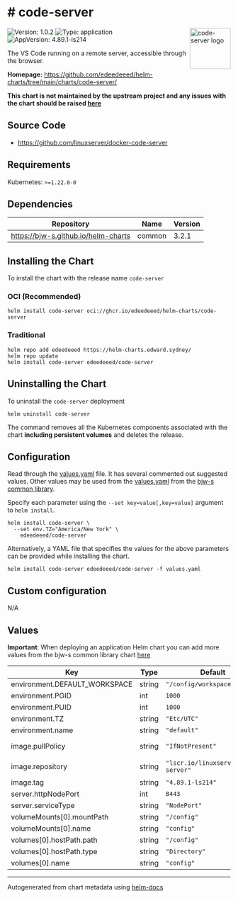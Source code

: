 # # code-server

<img src="https://www.svgrepo.com/download/303535/visual-studio-code-logo.svg" align="right" width="92" alt="code-server logo">

![Version: 1.0.2](https://img.shields.io/badge/Version-1.0.2-informational?style=flat)
![Type: application](https://img.shields.io/badge/Type-application-informational?style=flat)
![AppVersion: 4.89.1-ls214](https://img.shields.io/badge/AppVersion-4.89.1--ls214-informational?style=flat)

The VS Code running on a remote server, accessible through the browser.

**Homepage:** <https://github.com/edeedeeed/helm-charts/tree/main/charts/code-server/>

**This chart is not maintained by the upstream project and any issues with the chart should be raised
[here](https://helm-charts.edward.sydney//issues/new?assignees=edeedeeed&labels=bug&template=bug_report.yaml&name=code-server&version=1.0.2)**

## Source Code

* <https://github.com/linuxserver/docker-code-server>

## Requirements

Kubernetes: `>=1.22.0-0`

## Dependencies

| Repository | Name | Version |
|------------|------|---------|
| <https://bjw-s.github.io/helm-charts> | common | 3.2.1 |

## Installing the Chart

To install the chart with the release name `code-server`

### OCI (Recommended)

```console
helm install code-server oci://ghcr.io/edeedeeed/helm-charts/code-server
```

### Traditional

```console
helm repo add edeedeeed https://helm-charts.edward.sydney/
helm repo update
helm install code-server edeedeeed/code-server
```

## Uninstalling the Chart

To uninstall the `code-server` deployment

```console
helm uninstall code-server
```

The command removes all the Kubernetes components associated with the chart **including persistent volumes** and deletes the release.

## Configuration

Read through the [values.yaml](./values.yaml) file. It has several commented out suggested values.
Other values may be used from the [values.yaml](https://github.com/bjw-s/helm-charts/tree/main/charts/library/common/values.yaml) from the [bjw-s common library](https://github.com/bjw-s/helm-charts/tree/main/charts/library/common).

Specify each parameter using the `--set key=value[,key=value]` argument to `helm install`.

```console
helm install code-server \
  --set env.TZ="America/New York" \
    edeedeeed/code-server
```

Alternatively, a YAML file that specifies the values for the above parameters can be provided while installing the chart.

```console
helm install code-server edeedeeed/code-server -f values.yaml
```

## Custom configuration

N/A

## Values

**Important**: When deploying an application Helm chart you can add more values from the bjw-s common library chart [here](https://github.com/bjw-s/helm-charts/tree/main/charts/library/common)

| Key | Type | Default | Description |
|-----|------|---------|-------------|
| environment.DEFAULT_WORKSPACE | string | `"/config/workspace"` |  |
| environment.PGID | int | `1000` |  |
| environment.PUID | int | `1000` |  |
| environment.TZ | string | `"Etc/UTC"` |  |
| environment.name | string | `"default"` |  |
| image.pullPolicy | string | `"IfNotPresent"` | image pull policy |
| image.repository | string | `"lscr.io/linuxserver/code-server"` | image repository |
| image.tag | string | `"4.89.1-ls214"` | image tag |
| server.httpNodePort | int | `8443` |  |
| server.serviceType | string | `"NodePort"` |  |
| volumeMounts[0].mountPath | string | `"/config"` |  |
| volumeMounts[0].name | string | `"config"` |  |
| volumes[0].hostPath.path | string | `"/config"` |  |
| volumes[0].hostPath.type | string | `"Directory"` |  |
| volumes[0].name | string | `"config"` |  |

---
Autogenerated from chart metadata using [helm-docs](https://github.com/norwoodj/helm-docs)
